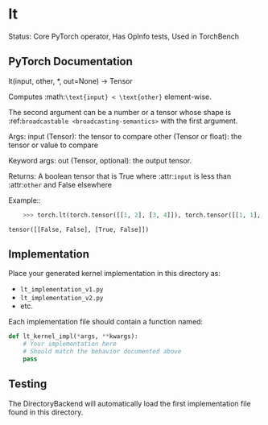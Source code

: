 # lt

Status: Core PyTorch operator, Has OpInfo tests, Used in TorchBench

## PyTorch Documentation

lt(input, other, *, out=None) -> Tensor

Computes :math:`\text{input} < \text{other}` element-wise.


The second argument can be a number or a tensor whose shape is
:ref:`broadcastable <broadcasting-semantics>` with the first argument.

Args:
    input (Tensor): the tensor to compare
    other (Tensor or float): the tensor or value to compare

Keyword args:
    out (Tensor, optional): the output tensor.

Returns:
    A boolean tensor that is True where :attr:`input` is less than :attr:`other` and False elsewhere

Example::

```python
    >>> torch.lt(torch.tensor([[1, 2], [3, 4]]), torch.tensor([[1, 1], [4, 4]]))
```
    tensor([[False, False], [True, False]])

## Implementation

Place your generated kernel implementation in this directory as:
- `lt_implementation_v1.py`
- `lt_implementation_v2.py`
- etc.

Each implementation file should contain a function named:
```python
def lt_kernel_impl(*args, **kwargs):
    # Your implementation here
    # Should match the behavior documented above
    pass
```

## Testing

The DirectoryBackend will automatically load the first implementation file found in this directory.
